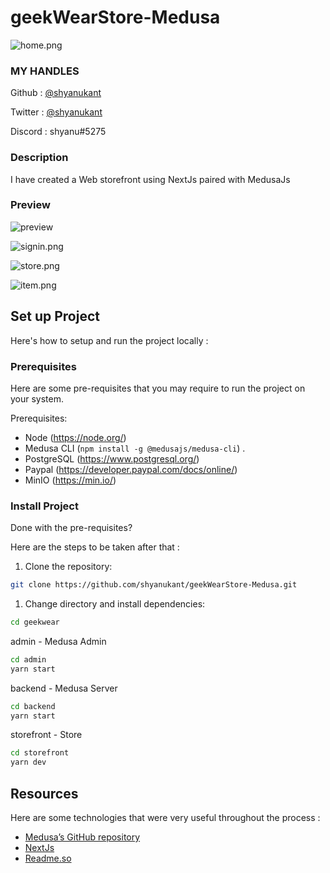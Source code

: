 # geekWearStore-Medusa
![home.png](https://blogger.googleusercontent.com/img/b/R29vZ2xl/AVvXsEjDQ2IniUlbJGw_DHv6qdUQ4FHg49SL-K_ObIYQSGFHN6YZfAcEBbLSorhZjoAqBRjWfe5Yn8QR76M85b8lfiOLxnmAKKZkdhq_lPng0Pmqbdcmo1cjwICLCUdMC7sePOqlVLfo1oceWpGcZEPspMoI4rndRvC3H58tkRVrtjqPHKAc557hdKSHUCpGhA/s1600/geeWear.gif)

### MY HANDLES

Github : [@shyanukant](https://github.com/shyanukant)

Twitter : [@shyanukant](https://twitter.com/shyanukant)

Discord : shyanu#5275 

### Description

I have created a Web storefront using NextJs paired with MedusaJs

### Preview
![preview](https://blogger.googleusercontent.com/img/b/R29vZ2xl/AVvXsEjDQ2IniUlbJGw_DHv6qdUQ4FHg49SL-K_ObIYQSGFHN6YZfAcEBbLSorhZjoAqBRjWfe5Yn8QR76M85b8lfiOLxnmAKKZkdhq_lPng0Pmqbdcmo1cjwICLCUdMC7sePOqlVLfo1oceWpGcZEPspMoI4rndRvC3H58tkRVrtjqPHKAc557hdKSHUCpGhA/s1600/geeWear.gif)

![signin.png](https://blogger.googleusercontent.com/img/b/R29vZ2xl/AVvXsEgSghxqzObBKGHxQ5530o1jMkbcvMQWmHHfjukyPrDcKKu3NGj5QgUs_G0jJcJYIrW2KP8Nf8Z72Kr9KAzSCIYXSiprCAc9GDMu-BioxZHwjkMK0aj862LdN1ppw3IJxKYVSw02Ko3MW-2sGh4KSnOnRDQ9Ta1xpkquneDXh_CLFEZvgIsaab27nVqiFA/s1600/preview-img1.png)

![store.png](https://blogger.googleusercontent.com/img/b/R29vZ2xl/AVvXsEhUb-EoVinlxzh8wPUK-vJzHwJHtFdoCc4SqtBHtENBKBVp9WdOpwOk7nFXKYRtRG6QLlBuFCKH1sFJcF7G3PbBSmFZvQ8ejdJUpgN3Rw2WFI05N8CQEcfxBXj7vk2DyS-CQCW_ZXlDFQaNBAZ_SbK391MKkgYChH6TouGwUT2ovbhzESeF_HKLq6VJaQ/s1600/preview-img2.png)

![item.png](https://blogger.googleusercontent.com/img/b/R29vZ2xl/AVvXsEgsdIqGxY0znpxXFd2ZTr2xyKd6LOL8rClT42-E7QtaChZAvhgd7zWlxqgMBCIW81nYBdU2vNRK3SP803ltCftPnriCFXU-njEbfYGHFvbe4OjxP2ykQa914S7ZhiewxykQROmtjuYVB2OyKW1VYVBGJbnefJ2nxBhdckq0Yp1OwvHm9U1HbnHxGupXnQ/s1600/preview-img3.png)

## Set up Project

Here's how to setup and run the project locally :

### Prerequisites

Here are some pre-requisites that you may require to run the project on your system.

Prerequisites:

- Node (https://node.org/)
- Medusa CLI (```npm install -g @medusajs/medusa-cli```) .
- PostgreSQL (https://www.postgresql.org/)
- Paypal (https://developer.paypal.com/docs/online/)
- MinIO (https://min.io/)

### Install Project

Done with the pre-requisites?

Here are the steps to be taken after that :


1. Clone the repository:

```bash
git clone https://github.com/shyanukant/geekWearStore-Medusa.git
```

1. Change directory and install dependencies:

```bash
cd geekwear
```
admin - Medusa Admin
```bash
cd admin
yarn start
```
backend - Medusa Server
```bash
cd backend
yarn start
```
storefront - Store
```bash
cd storefront
yarn dev
```

## Resources

Here are some technologies that were very useful throughout the process :

- [Medusa’s GitHub repository](https://github.com/medusajs/medusa)
- [NextJs](https://nextjs.org/)
- [Readme.so](https://readme.so/editor)

